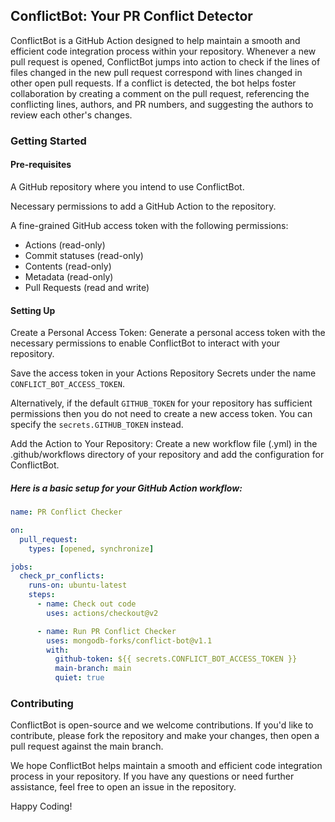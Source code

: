 ## ConflictBot: Your PR Conflict Detector

ConflictBot is a GitHub Action designed to help maintain a smooth and efficient code integration process within your repository. Whenever a new pull request is opened, ConflictBot jumps into action to check if the lines of files changed in the new pull request correspond with lines changed in other open pull requests. If a conflict is detected, the bot helps foster collaboration by creating a comment on the pull request, referencing the conflicting lines, authors, and PR numbers, and suggesting the authors to review each other's changes.

### Getting Started

#### Pre-requisites

A GitHub repository where you intend to use ConflictBot.

Necessary permissions to add a GitHub Action to the repository.

A fine-grained GitHub access token with the following permissions:

- Actions (read-only)
- Commit statuses (read-only)
- Contents (read-only)
- Metadata (read-only)
- Pull Requests (read and write)

#### Setting Up

Create a Personal Access Token: Generate a personal access token with the necessary permissions to enable ConflictBot to interact with your repository.

Save the access token in your Actions Repository Secrets under the name `CONFLICT_BOT_ACCESS_TOKEN`.

Alternatively, if the default `GITHUB_TOKEN` for your repository has sufficient permissions then you do not need to create a new access token. You can specify the `secrets.GITHUB_TOKEN` instead.

Add the Action to Your Repository: Create a new workflow file (.yml) in the .github/workflows directory of your repository and add the configuration for ConflictBot.

##### Here is a basic setup for your GitHub Action workflow:

```yaml
name: PR Conflict Checker

on:
  pull_request:
    types: [opened, synchronize]

jobs:
  check_pr_conflicts:
    runs-on: ubuntu-latest
    steps:
      - name: Check out code
        uses: actions/checkout@v2

      - name: Run PR Conflict Checker
        uses: mongodb-forks/conflict-bot@v1.1
        with:
          github-token: ${{ secrets.CONFLICT_BOT_ACCESS_TOKEN }}
          main-branch: main
          quiet: true
```

### Contributing

ConflictBot is open-source and we welcome contributions. If you'd like to contribute, please fork the repository and make your changes, then open a pull request against the main branch.

We hope ConflictBot helps maintain a smooth and efficient code integration process in your repository. If you have any questions or need further assistance, feel free to open an issue in the repository.

Happy Coding!
